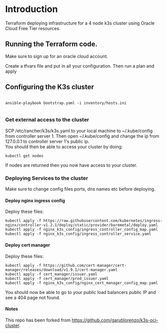 # Introduction

Terraform deploying infrastructure for a 4 node k3s cluster using Oracle Cloud Free Tier resources.

## Running the Terraform code.

Make sure to sign up for an oracle cloud account.

Create a tfvars file and put in all your configuration. Then run a plan and apply

## Configuring the K3s cluster

```shell

ansible-playbook bootstrap.yaml -i inventory/hosts.ini


```

### Get external access to the cluster

SCP /etc/rancher/k3s/k3s.yaml to your local machine to ~/.kube/config from controller server 1. Then open ~/.kube/config and change the ip from 127.0.0.1 to controller server 1's public ip.  
You should then be able to access your cluster by doing:

```shell
kubectl get nodes
```
If nodes are returned then you now have access to your cluster.

### Deploying Services to the cluster

Make sure to change config files ports, dns names etc before deploying.

#### Deploy nginx ingress config

Deploy these files:

```shell
kubectl apply -f https://raw.githubusercontent.com/kubernetes/ingress-nginx/controller-v1.2.1/deploy/static/provider/baremetal/deploy.yaml
kubectl apply -f nginx_k3s_config/ingress_controller_config_map.yaml
kubectl apply -f nginx_k3s_config/ingress_controller_service.yaml
```

#### Deploy cert manager

Deploy these files:

```shell
kubectl apply -f https://github.com/cert-manager/cert-manager/releases/download/v1.9.1/cert-manager.yaml
kubectl apply -f cert_manager/issuer.yaml
kubectl apply -f cert_manager/prod_issuer.yaml
kubectl apply -f nginx_k3s_config/nginx_cert_manager_config_map.yaml
```

You should now be able to go to your public load balancers public IP and see a 404 page not found.

#### Notes

This repo has been forked from https://github.com/garutilorenzo/k3s-oci-cluster.